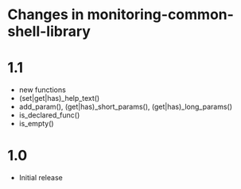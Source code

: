 # Changes in monitoring-common-shell-library

# 1.1

* new functions
 * (set|get|has)_help_text()
 * add_param(), (get|has)_short_params(), (get|has)_long_params()
 * is_declared_func()
 * is_empty()

# 1.0

* Initial release
